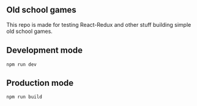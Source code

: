 ## Old school games

This repo is made for testing React-Redux and other stuff building simple old school games.

## Development mode
```
npm run dev
```

## Production mode
```
npm run build
```
